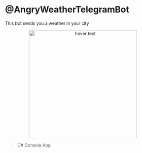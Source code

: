 # @AngryWeatherTelegramBot

This bot sends you a weather in your city

<p align="center">
  <img src="https://github.com/alexparh/AngryWeatherTelegramBot/blob/master/chatimg.jpg" width="350" title="hover text">
</p>

>C# Console App
